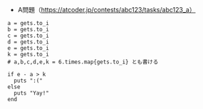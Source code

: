 - A問題（https://atcoder.jp/contests/abc123/tasks/abc123_a）

```
a = gets.to_i
b = gets.to_i
c = gets.to_i
d = gets.to_i
e = gets.to_i
k = gets.to_i
# a,b,c,d,e,k = 6.times.map{gets.to_i} とも書ける

if e - a > k
  puts ":("
else 
  puts "Yay!"
end
```
